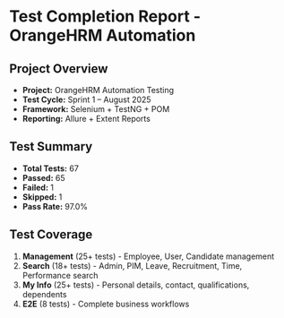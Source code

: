 # Test Completion Report - OrangeHRM Automation

## Project Overview
- **Project:** OrangeHRM Automation Testing
- **Test Cycle:** Sprint 1 – August 2025
- **Framework:** Selenium + TestNG + POM
- **Reporting:** Allure + Extent Reports

## Test Summary
- **Total Tests:** 67
- **Passed:** 65
- **Failed:** 1
- **Skipped:** 1
- **Pass Rate:** 97.0%

## Test Coverage
1. **Management** (25+ tests) - Employee, User, Candidate management
2. **Search** (18+ tests) - Admin, PIM, Leave, Recruitment, Time, Performance search
3. **My Info** (25+ tests) - Personal details, contact, qualifications, dependents
4. **E2E** (8 tests) - Complete business workflows

